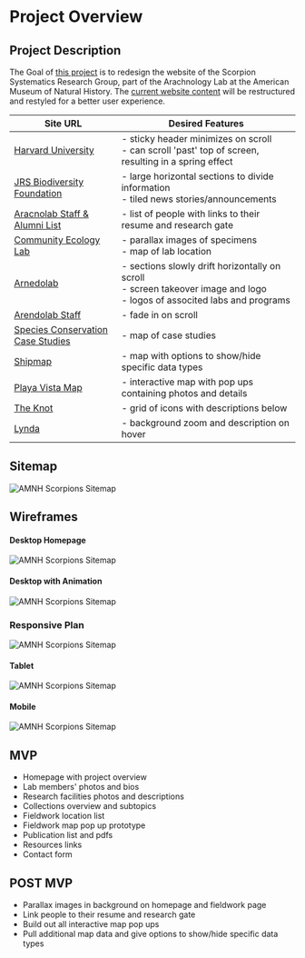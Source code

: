 # Project Overview

## Project Description

The Goal of [this project](https://isadora3.github.io/amnh-scorpions) is to redesign the website of the Scorpion Systematics Research Group, part of the Arachnology Lab at the American Museum of Natural History. The [current website content](http://scorpion.amnh.org/index.html) will be restructured and restyled for a better user experience.

| Site URL        | Desired Features           | 
| ------------- |-------------| 
| [Harvard University](https://www.harvard.edu/) | - sticky header minimizes on scroll <br> - can scroll 'past' top of screen, resulting in a spring effect |
| [JRS Biodiversity Foundation](http://jrsbiodiversity.org/grants/national-museum-bloemfontein/)| - large horizontal sections to divide information <br> - tiled news stories/announcements | 
| [Aracnolab Staff & Alumni List](http://www.museunacional.ufrj.br/mndi/Aracnologia/Alumni.html) | - list of people with links to their resume and research gate |  
| [Community Ecology Lab](https://www.fbaccaro-ecolab.com/) | - parallax images of specimens <br> - map of lab location | 
| [Arnedolab](http://www.marnedo.net/) | - sections slowly drift horizontally on scroll <br> - screen takeover image and logo <br> - logos of associted labs and programs| 
| [Arendolab Staff](http://www.marnedo.net/entire-team) | - fade in on scroll |
| [Species Conservation Case Studies](https://www.speciesconservation.org/case-studies-projects/conservation-map) | - map of case studies |
| [Shipmap](https://www.shipmap.org/) | - map with options to show/hide specific data types |
| [Playa Vista Map](http://playavista.com/interactive-map/) | - interactive map with pop ups containing photos and details|
| [The Knot](https://www.theknot.com/) | - grid of icons with descriptions below |
| [Lynda](https://www.lynda.com) | - background zoom and description on hover |

## Sitemap

![AMNH Scorpions Sitemap](https://isadora3.github.io/Final_Project/sitemap.jpg)

## Wireframes

#### Desktop Homepage

![AMNH Scorpions Sitemap](https://isadora3.github.io/Final_Project/wireframe-assets/desktop.jpg)

#### Desktop with Animation

![AMNH Scorpions Sitemap](https://isadora3.github.io/Final_Project/wireframe-assets/desktop-animation.jpg)

### Responsive Plan

![AMNH Scorpions Sitemap](https://isadora3.github.io/Final_Project/wireframe-assets/responsive-plan.jpg)

#### Tablet

![AMNH Scorpions Sitemap](https://isadora3.github.io/Final_Project/wireframe-assets/tablet.jpg)

#### Mobile

![AMNH Scorpions Sitemap](https://isadora3.github.io/Final_Project/wireframe-assets/mobile.jpg)


## MVP 

- Homepage with project overview
- Lab members' photos and bios
- Research facilities photos and descriptions
- Collections overview and subtopics
- Fieldwork location list
- Fieldwork map pop up prototype
- Publication list and pdfs
- Resources links
- Contact form

## POST MVP

- Parallax images in background on homepage and fieldwork page
- Link people to their resume and research gate
- Build out all interactive map pop ups
- Pull additional map data and give options to show/hide specific data types

